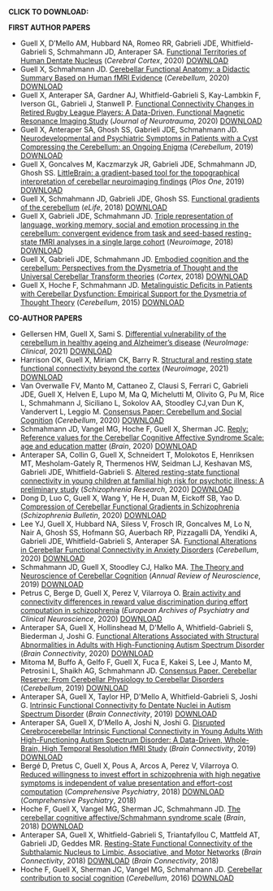 
**CLICK TO DOWNLOAD:**

**FIRST AUTHOR PAPERS**
- Guell X, D’Mello AM, Hubbard NA, Romeo RR, Gabrieli JDE, Whitfield-Gabrieli S, Schmahmann JD, Anteraper SA. [Functional Territories of Human Dentate Nucleus](https://www.dropbox.com/s/q9x9tnw2mx59snh/2020%20Functional%20territories%20of%20human%20dentate%20nucleus.pdf?dl=0) (*Cerebral Cortex*, 2020) [DOWNLOAD](https://www.dropbox.com/s/q9x9tnw2mx59snh/2020%20Functional%20territories%20of%20human%20dentate%20nucleus.pdf?dl=0)
- Guell X, Schmahmann JD. [Cerebellar Functional Anatomy: a Didactic Summary Based on Human fMRI Evidence](https://www.dropbox.com/s/ur79le1np9ggahx/2020%20Cerebellar%20Functional%20Anatomy%20a%20Didactic%20Summary.pdf?dl=0) (*Cerebellum*, 2020) [DOWNLOAD](https://www.dropbox.com/s/ur79le1np9ggahx/2020%20Cerebellar%20Functional%20Anatomy%20a%20Didactic%20Summary.pdf?dl=0)
- Guell X, Anteraper SA, Gardner AJ, Whitfield-Gabrieli S, Kay-Lambkin F, Iverson GL, Gabrieli J, Stanwell P. [Functional Connectivity Changes in Retired Rugby League Players: A Data-Driven, Functional Magnetic Resonance Imaging Study](https://www.dropbox.com/s/rrb7b8997ep3sf5/2020%20Functional%20Connectivity%20Changes%20in%20Retired%20Rugby%20League%20Players.pdf?dl=0) (*Journal of Neurotrauma*, 2020) [DOWNLOAD](https://www.dropbox.com/s/rrb7b8997ep3sf5/2020%20Functional%20Connectivity%20Changes%20in%20Retired%20Rugby%20League%20Players.pdf?dl=0)
- Guell X, Anteraper SA, Ghosh SS, Gabrieli JDE, Schmahmann JD. [Neurodevelopmental and Psychiatric Symptoms in Patients with a Cyst Compressing the Cerebellum: an Ongoing Enigma](https://www.dropbox.com/s/2olwdr5wr6vhupw/2019%20Neurodevelopmental%20and%20psychiatric%20symptoms%20in%20patients%20with%20a%20cyst%20compressing%20the%20cerebellum.pdf?dl=0) (*Cerebellum*, 2019) [DOWNLOAD](https://www.dropbox.com/s/2olwdr5wr6vhupw/2019%20Neurodevelopmental%20and%20psychiatric%20symptoms%20in%20patients%20with%20a%20cyst%20compressing%20the%20cerebellum.pdf?dl=0)
- Guell X, Goncalves M, Kaczmarzyk JR, Gabrieli JDE, Schmahmann JD, Ghosh SS. [LittleBrain: a gradient-based tool for the topographical interpretation of cerebellar neuroimaging findings](https://www.dropbox.com/s/pcn37yvlggrd8ie/2019%20LittleBrain.pdf?dl=0) (*Plos One*, 2019) [DOWNLOAD](https://www.dropbox.com/s/pcn37yvlggrd8ie/2019%20LittleBrain.pdf?dl=0)
- Guell X, Schmahmann JD, Gabrieli JDE, Ghosh SS. [Functional gradients of the cerebellum](https://www.dropbox.com/s/bflposmq52jq8pp/2018%20Functional%20gradients%20of%20the%20cerebellum.pdf?dl=0) (*eLife*, 2018) [DOWNLOAD](https://www.dropbox.com/s/bflposmq52jq8pp/2018%20Functional%20gradients%20of%20the%20cerebellum.pdf?dl=0)
- Guell X, Gabrieli JDE, Schmahmann JD. [Triple representation of language, working memory, social and emotion processing in the cerebellum: convergent evidence from task and seed-based resting-state fMRI analyses in a single large cohort](https://www.dropbox.com/s/3dj7itva6zmyojz/2018%20Triple%20representation%20of%20language%20working%20memory%20social%20and%20emotion%20processing%20in%20the%20cerebellum%20-%20Copy.pdf?dl=0) (*Neuroimage*, 2018) [DOWNLOAD](https://www.dropbox.com/s/3dj7itva6zmyojz/2018%20Triple%20representation%20of%20language%20working%20memory%20social%20and%20emotion%20processing%20in%20the%20cerebellum%20-%20Copy.pdf?dl=0)
- Guell X, Gabrieli JDE, Schmahmann JD. [Embodied cognition and the cerebellum: Perspectives from the Dysmetria of Thought and the Universal Cerebellar Transform theories](https://www.dropbox.com/s/0fnsjl7vu3jak1q/2018%20Embodied%20cognition%20and%20the%20cerebellum.pdf?dl=0) (*Cortex*, 2018) [DOWNLOAD](https://www.dropbox.com/s/0fnsjl7vu3jak1q/2018%20Embodied%20cognition%20and%20the%20cerebellum.pdf?dl=0)
- Guell X, Hoche F, Schmahmann JD. [Metalinguistic Deficits in Patients with Cerebellar Dysfunction: Empirical Support for the Dysmetria of Thought Theory](https://www.dropbox.com/s/gl1iwpgsi5m4eaj/2015%20Metalinguistic%20deficits%20in%20patients%20with%20cerebellar%20dysfunction.pdf?dl=0) (*Cerebellum*, 2015) [DOWNLOAD](https://www.dropbox.com/s/gl1iwpgsi5m4eaj/2015%20Metalinguistic%20deficits%20in%20patients%20with%20cerebellar%20dysfunction.pdf?dl=0)

**CO-AUTHOR PAPERS**
- Gellersen HM, Guell X, Sami S. [Differential vulnerability of the cerebellum in healthy ageing and Alzheimer’s disease](https://www.dropbox.com/s/ptm1rvoka9sfq46/2021%20Differential%20vulnerability%20of%20the%20cerebellum%20in%20healthy%20ageing%20and%20Alzheimer%20disease.pdf?dl=0) (*NeuroImage: Clinical*, 2021) [DOWNLOAD](https://www.dropbox.com/s/ptm1rvoka9sfq46/2021%20Differential%20vulnerability%20of%20the%20cerebellum%20in%20healthy%20ageing%20and%20Alzheimer%20disease.pdf?dl=0)
- Harrison OK, Guell X, Miriam CK, Barry R. [Structural and resting state functional connectivity beyond the cortex](https://www.dropbox.com/s/wqdk51rlr6vtwy3/2021%20Structural%20and%20resting%20state%20functional%20connectivity%20beyond%20the%20cortex.pdf?dl=0) (*Neuroimage*, 2021) [DOWNLOAD](https://www.dropbox.com/s/wqdk51rlr6vtwy3/2021%20Structural%20and%20resting%20state%20functional%20connectivity%20beyond%20the%20cortex.pdf?dl=0)
- Van Overwalle FV, Manto M, Cattaneo Z, Clausi S, Ferrari C, Gabrieli JDE, Guell X, Helven E, Lupo M, Ma Q, Michelutti M, Olivito G, Pu M, Rice L, Schmahmann J, Siciliano L, Sokolov AA, Stoodley CJ,van Dun K, Vandervert L, Leggio M. [Consensus Paper: Cerebellum and Social Cognition](https://www.dropbox.com/s/8hlaigafc157kja/2020%20Consensus%20Paper%20Cerebellum%20and%20Social%20Cognition.pdf?dl=0) (*Cerebellum*, 2020) [DOWNLOAD](https://www.dropbox.com/s/8hlaigafc157kja/2020%20Consensus%20Paper%20Cerebellum%20and%20Social%20Cognition.pdf?dl=0)
- Schmahmann JD, Vangel MG, Hoche F, Guell X, Sherman JC. [Reply: Reference values for the Cerebellar Cognitive Affective Syndrome Scale: age and education matter](https://www.dropbox.com/s/p6vyecymxlei1jk/2020%20Reply%20Reference%20Values%20for%20the%20Cerebellar%20Cognitive%20Affective%20Syndrome%20Scale.pdf?dl=0) (*Brain*, 2020) [DOWNLOAD](https://www.dropbox.com/s/p6vyecymxlei1jk/2020%20Reply%20Reference%20Values%20for%20the%20Cerebellar%20Cognitive%20Affective%20Syndrome%20Scale.pdf?dl=0)
- Anteraper SA, Collin G, Guell X, Schneidert T, Molokotos E, Henriksen MT, Mesholam-Gately R, Thermenos HW, Seidman LJ, Keshavan MS, Gabrieli JDE, Whitfield-Gabrieli S. [Altered resting-state functional connectivity in young children at familial high risk for psychotic illness: A preliminary study](https://www.dropbox.com/s/is68vjt5ja6k0lv/2020%20Altered%20resting-state%20functional%20connectivity%20in%20high%20risk%20for%20psychotic%20illness.pdf?dl=0) (*Schizophrenia Research*, 2020) [DOWNLOAD](https://www.dropbox.com/s/is68vjt5ja6k0lv/2020%20Altered%20resting-state%20functional%20connectivity%20in%20high%20risk%20for%20psychotic%20illness.pdf?dl=0)
- Dong D, Luo C, Guell X, Wang Y, He H, Duan M, Eickoff SB, Yao D. [Compression of Cerebellar Functional Gradients in Schizophrenia](https://www.dropbox.com/s/f0f1i4c5e84t631/2020%20Compression%20of%20Cerebellar%20Functional%20Gradients%20in%20Schizophrenia.pdf?dl=0) (*Schizophrenia Bulletin*, 2020) [DOWNLOAD](https://www.dropbox.com/s/f0f1i4c5e84t631/2020%20Compression%20of%20Cerebellar%20Functional%20Gradients%20in%20Schizophrenia.pdf?dl=0)
- Lee YJ, Guell X, Hubbard NA, Siless V, Frosch IR, Goncalves M, Lo N, Nair A, Ghosh SS, Hofmann SG, Auerbach RP, Pizzagalli DA, Yendiki A, Gabrieli JDE, Whitfield-Gabrieli S, Anteraper SA. [Functional Alterations in Cerebellar Functional Connectivity
in Anxiety Disorders](https://www.dropbox.com/s/f59atunqcfl5dau/2020%20Functional%20Alterations%20in%20Cerebellar%20Functional%20Connectivity%20in%20Anxiety%20Disorders.pdf?dl=0) (*Cerebellum*, 2020) [DOWNLOAD](https://www.dropbox.com/s/f59atunqcfl5dau/2020%20Functional%20Alterations%20in%20Cerebellar%20Functional%20Connectivity%20in%20Anxiety%20Disorders.pdf?dl=0)
- Schmahmann JD, Guell X, Stoodley CJ, Halko MA. [The Theory and Neuroscience of Cerebellar Cognition](https://www.dropbox.com/s/wk4x32l4orynynm/2019%20The%20theory%20and%20neuroscience%20of%20cerebellar%20cognition.pdf?dl=0) (*Annual Review of Neuroscience*, 2019) [DOWNLOAD](https://www.dropbox.com/s/wk4x32l4orynynm/2019%20The%20theory%20and%20neuroscience%20of%20cerebellar%20cognition.pdf?dl=0)
- Petrus C, Berge D, Guell X, Perez V, Vilarroya O. [Brain activity and connectivity differences in reward value discrimination during effort computation in schizophrenia](https://www.dropbox.com/s/yiq7d3h1pjnvror/2020%20Brain%20activity%20and%20connectivity%20diferences%20in%20reward%20value%20discrimination%20in%20schizophrenia.pdf?dl=0) (*European Archives of Psychiatry and Clinical Neuroscience*, 2020) [DOWNLOAD](https://www.dropbox.com/s/yiq7d3h1pjnvror/2020%20Brain%20activity%20and%20connectivity%20diferences%20in%20reward%20value%20discrimination%20in%20schizophrenia.pdf?dl=0)
- Anteraper SA, Guell X, Hollinshead M, D'Mello A, Whitfield-Gabrieli S, Biederman J, Joshi G. [Functional Alterations Associated with Structural Abnormalities in Adults with High-Functioning Autism Spectrum Disorder](https://www.dropbox.com/s/ismq2bbq1k1skc8/2020%20Functional%20alterations%20associated%20with%20structural%20abnormalities%20in%20ASD.pdf?dl=0) (*Brain Connectivity*, 2020) [DOWNLOAD](https://www.dropbox.com/s/ismq2bbq1k1skc8/2020%20Functional%20alterations%20associated%20with%20structural%20abnormalities%20in%20ASD.pdf?dl=0)
- Mitoma M, Buffo A, Gelfo F, Guell X, Fuca E, Kakei S, Lee J, Manto M, Petrosini L, Shaikh AG, Schmahmann JD. [Consensus Paper. Cerebellar Reserve: From Cerebellar Physiology to Cerebellar Disorders](https://www.dropbox.com/s/tffwf2yi6g58t97/2019%20Cerebellar%20Reserve%20Consensus%20Paper.pdf?dl=0) (*Cerebellum*, 2019) [DOWNLOAD](https://www.dropbox.com/s/tffwf2yi6g58t97/2019%20Cerebellar%20Reserve%20Consensus%20Paper.pdf?dl=0)
- Anteraper SA, Guell X, Taylor HP, D'Mello A, Whitfield-Gabrieli S, Joshi G. [Intrinsic Functional Connectivity fo Dentate Nuclei in Autism Spectrum Disorder](https://www.dropbox.com/s/657hfrzbgckqtmx/2019%20Intrinsic%20Functional%20Connectivity%20of%20DN%20in%20ASD.pdf?dl=0) (*Brain Connectivity*, 2019) [DOWNLOAD](https://www.dropbox.com/s/657hfrzbgckqtmx/2019%20Intrinsic%20Functional%20Connectivity%20of%20DN%20in%20ASD.pdf?dl=0)
- Anteraper SA, Guell X, D’Mello A, Joshi N, Joshi G. [Disrupted Cerebrocerebellar Intrinsic Functional Connectivity in Young Adults With High-Functioning Autism Spectrum Disorder: A Data-Driven, Whole-Brain, High Temporal Resolution fMRI Study](https://www.dropbox.com/s/vktlbuyhcbbkglt/2019%20Disrupted%20Cerebro-cerebellar%20Functional%20Connectivity%20in%20ASD.pdf?dl=0) (*Brain Connectivity*, 2019) [DOWNLOAD](https://www.dropbox.com/s/vktlbuyhcbbkglt/2019%20Disrupted%20Cerebro-cerebellar%20Functional%20Connectivity%20in%20ASD.pdf?dl=0)
- Bergé D, Pretus C, Guell X, Pous A, Arcos A, Perez V, Vilarroya O. [Reduced willingness to invest effort in schizophrenia with high negative symptoms is independent of value presentation and effort-cost computation](https://www.dropbox.com/s/00s2bsek7mo2elj/2018%20Reduced%20willigness%20to%20invest%20effort%20in%20schizophrenia.pdf?dl=0) (*Comprehensive Psychiatry*, 2018) [DOWNLOAD](https://www.dropbox.com/s/00s2bsek7mo2elj/2018%20Reduced%20willigness%20to%20invest%20effort%20in%20schizophrenia.pdf?dl=0) (*Comprehensive Psychiatry*, 2018)
- Hoche F, Guell X, Vangel MG, Sherman JC, Schmahmann JD. [The cerebellar cognitive affective/Schmahmann syndrome scale](https://www.dropbox.com/s/1jl3911v46ynmgx/2018%20The%20cerebellar%20cognitive%20affective%20Schmahmann%20syndrome%20scale.pdf?dl=0) (*Brain*, 2018) [DOWNLOAD](https://www.dropbox.com/s/1jl3911v46ynmgx/2018%20The%20cerebellar%20cognitive%20affective%20Schmahmann%20syndrome%20scale.pdf?dl=0)
- Anteraper SA, Guell X, Whitfield-Gabrieli S, Triantafyllou C, Mattfeld AT, Gabrieli JD, Geddes MR. [Resting-State Functional Connectivity of the Subthalamic Nucleus to Limbic, Associative, and Motor Networks](https://www.dropbox.com/s/qxke2y9ab6sso1t/2018%20Resting-state%20connectivity%20of%20the%20subthalamic%20nucleus.pdf?dl=0) (*Brain Connectivity*, 2018) [DOWNLOAD](https://www.dropbox.com/s/qxke2y9ab6sso1t/2018%20Resting-state%20connectivity%20of%20the%20subthalamic%20nucleus.pdf?dl=0) (*Brain Connectivity*, 2018)
- Hoche F, Guell X, Sherman JC, Vangel MG, Schmahmann JD. [Cerebellar contribution to social cognition](https://www.dropbox.com/s/a954ex7nm844k1w/2016%20Cerebellar%20contribution%20to%20social%20cognition.pdf?dl=0) (*Cerebellum*, 2016) [DOWNLOAD](https://www.dropbox.com/s/a954ex7nm844k1w/2016%20Cerebellar%20contribution%20to%20social%20cognition.pdf?dl=0)
